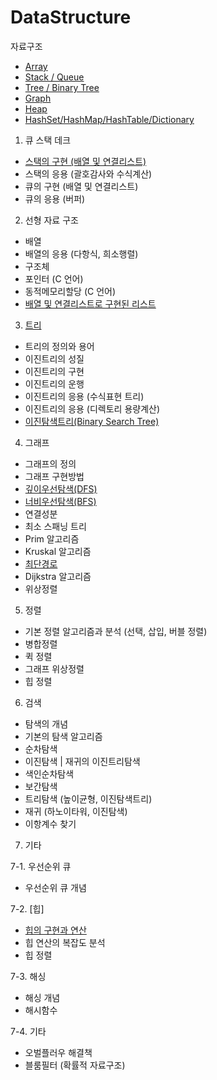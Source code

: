 # DataStructure

자료구조 
- [Array](#선형-자료-구조) 
- [Stack / Queue](1-큐-스택-데크)
- [Tree / Binary Tree](#3-트리)
- [Graph](#4-그래프) 
- [Heap](#7-2-힙)
- [HashSet/HashMap/HashTable/Dictionary](#7-3-해싱)

1. 큐 스택 데크 

- [스택의 구현 (배열 및 연결리스트)](https://github.com/yjo5252/TIL/blob/master/DataStructure/Stack.md)
- 스택의 응용 (괄호감사와 수식계산)
- 큐의 구현 (배열 및 연결리스트) 
- 큐의 응용 (버퍼)


2. 선형 자료 구조

- 배열
- 배열의 응용 (다항식, 희소행렬)
- 구조체
- 포인터 (C 언어)
- 동적메모리할당 (C 언어)
- [배열 및 연결리스트로 구현된 리스트](https://github.com/yjo5252/TIL/blob/master/DataStructure/Array%20vs%20LinkedList.md)

3. [트리](https://github.com/yjo5252/TIL/blob/master/DataStructure/BinarySearchTree.md)

- 트리의 정의와 용어
- 이진트리의 성질 
- 이진트리의 구현
- 이진트리의 운행 
- 이진트리의 응용 (수식표현 트리)
- 이진트리의 응용 (디렉토리 용량계산)
- [이진탐색트리(Binary Search Tree)](https://github.com/yjo5252/TIL/blob/master/DataStructure/BinarySearchTree.md) 

4. 그래프
- 그래프의 정의
- 그래프 구현방법
- [깊이우선탐색(DFS)](https://github.com/yjo5252/TIL/blob/master/DataStructure/DFS.md)
- [너비우선탐색(BFS)](https://github.com/yjo5252/TIL/blob/master/DataStructure/BFS.md)
- 연결성분 
- 최소 스패닝 트리
- Prim 알고리즘 
- Kruskal 알고리즘 
- [최단경로](https://github.com/yjo5252/TIL/blob/master/DataStructure/MinimumPath_WeightedGraph.md) 
- Dijkstra 알고리즘
- 위상정렬 

5. 정렬

- 기본 정렬 알고리즘과 분석 (선택, 삽입, 버블 정렬)
- 병합정렬
- 퀵 정렬
- 그래프 위상정렬
- 힙 정렬 

6. 검색

- 탐색의 개념
- 기본의 탐색 알고리즘 
- 순차탐색
- 이진탐색 | 재귀의 이진트리탐색
- 색인순차탐색
- 보간탐색
- 트리탐색 (높이균형, 이진탐색트리)
- 재귀 (하노이타워, 이진탐색)
- 이항계수 찾기 


7. 기타

7-1. 우선순위 큐
- 우선순위 큐 개념

7-2. [힙]
- [힙의 구현과 연산](https://github.com/yjo5252/TIL/blob/master/DataStructure/Binary%20Heap.md)
- 힙 연산의 복잡도 분석
- 힙 정렬 

7-3. 해싱
- 해싱 개념
- 해시함수 

7-4. 기타
- 오벌플러우 해결책 
- 블룸필터 (확률적 자료구조)
